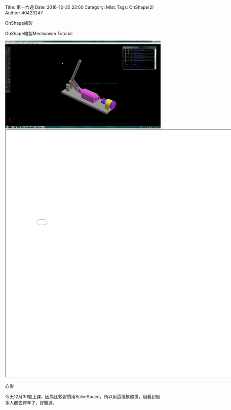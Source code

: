 Title: 第十六週
Date: 2016-12-30 22:00
Category: Misc
Tags: OnShape(2)
Author: 40423247

OnShape繪製

<!-- PELICAN_END_SUMMARY -->


<p>OnShape繪製Mechanism Tutorial<p>

<img src="../data/w16.png" width="800" />
<iframe src="./../data/part.2.html" width="800"  height="800"/></iframe>










<p>心得<p>

今天12月30號上課，因為比較習慣用SolveSpace，所以用這種軟體畫，但看到很多人都去跨年了，好難過。





